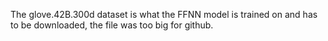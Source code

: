 The glove.42B.300d dataset is what the FFNN model is trained on and has to be downloaded, the file was too big for github.

